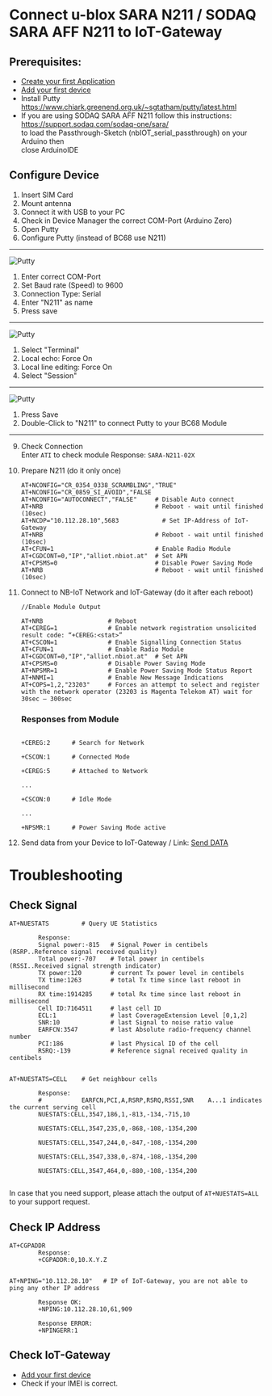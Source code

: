 # Connect u-blox SARA N211 / SODAQ SARA AFF N211 to IoT-Gateway

## Prerequisites:  
* [Create your first Application](../01&#32;Create&#32;first&#32;Application.md)
* [Add your first device](../02&#32;Add&#32;first&#32;Device.md)
* Install Putty   
  https://www.chiark.greenend.org.uk/~sgtatham/putty/latest.html  
* If you are using SODAQ SARA AFF N211 follow this instructions:  
  https://support.sodaq.com/sodaq-one/sara/  
  to load the Passthrough-Sketch (nbIOT_serial_passthrough) on your Arduino then  
  close ArduinoIDE

## Configure Device
1. Insert SIM Card
2. Mount antenna
4. Connect it with USB to your PC
5. Check in Device Manager the correct COM-Port (Arduino Zero)  
6. Open Putty
7. Configure Putty  (instead of BC68 use N211)
---
   ![Putty](../images/BC68_Putty_Step1.png)  
   1. Enter correct COM-Port
   2. Set Baud rate (Speed) to 9600
   3. Connection Type: Serial
   4. Enter "N211" as name
   5. Press save
---
   ![Putty](../images/BC68_Putty_Step2.png)  
   1. Select "Terminal"
   2. Local echo: Force On
   3. Local line editing: Force On
   4. Select "Session"
---
   ![Putty](../images/BC68_Putty_Step3.png)  
   1. Press Save
   2. Double-Click to "N211" to connect Putty to your BC68 Module  
---

9. Check Connection  
   Enter `ATI` to check module
   Response:
   `SARA-N211-02X`

10. Prepare N211  (do it only once)
    ```
    AT+NCONFIG="CR_0354_0338_SCRAMBLING","TRUE"
    AT+NCONFIG="CR_0859_SI_AVOID","FALSE
    AT+NCONFIG="AUTOCONNECT","FALSE"     # Disable Auto connect
    AT+NRB                               # Reboot - wait until finished (10sec)
    AT+NCDP="10.112.28.10",5683            # Set IP-Address of IoT-Gateway
    AT+NRB                               # Reboot - wait until finished (10sec)
    AT+CFUN=1                            # Enable Radio Module
    AT+CGDCONT=0,"IP","alliot.nbiot.at"  # Set APN
    AT+CPSMS=0                           # Disable Power Saving Mode
    AT+NRB                               # Reboot - wait until finished (10sec)
    ```
11. Connect to NB-IoT Network and IoT-Gateway (do it after each reboot) 
     ```
    //Enable Module Output
    
    AT+NRB                  # Reboot 
    AT+CEREG=1              # Enable network registration unsolicited result code: “+CEREG:<stat>”
    AT+CSCON=1              # Enable Signalling Connection Status
    AT+CFUN=1               # Enable Radio Module
    AT+CGDCONT=0,"IP","alliot.nbiot.at"  # Set APN
    AT+CPSMS=0              # Disable Power Saving Mode
    AT+NPSMR=1              # Enable Power Saving Mode Status Report
    AT+NNMI=1               # Enable New Message Indications
    AT+COPS=1,2,"23203"     # Forces an attempt to select and register with the network operator (23203 is Magenta Telekom AT) wait for 30sec – 300sec 
    ```
    ### Responses from Module
    ```

    +CEREG:2      # Search for Network  

    +CSCON:1      # Connected Mode

    +CEREG:5      # Attached to Network

    ...

    +CSCON:0      # Idle Mode

    ...

    +NPSMR:1      # Power Saving Mode active

    ```  

    

12. Send data from your Device to IoT-Gateway  / Link: [Send DATA](04_Send_Data_N211.md)

# Troubleshooting



## Check Signal
```
AT+NUESTATS         # Query UE Statistics

        Response:
        Signal power:-815   # Signal Power in centibels (RSRP..Reference signal received quality)
        Total power:-707    # Total power in centibels  (RSSI..Received signal strength indicator)
        TX power:120        # current Tx power level in centibels
        TX time:1263        # total Tx time since last reboot in millisecond
        RX time:1914285     # total Rx time since last reboot in millisecond
        Cell ID:7164511     # last cell ID
        ECL:1               # last CoverageExtension Level [0,1,2]
        SNR:10              # last Signal to noise ratio value
        EARFCN:3547         # last Absolute radio-frequency channel number 
        PCI:186             # last Physical ID of the cell 
        RSRQ:-139           # Reference signal received quality in centibels
      

AT+NUESTATS=CELL    # Get neighbour cells

        Response:
        #           EARFCN,PCI,A,RSRP,RSRQ,RSSI,SNR    A...1 indicates the current serving cell
        NUESTATS:CELL,3547,186,1,-813,-134,-715,10

        NUESTATS:CELL,3547,235,0,-868,-108,-1354,200

        NUESTATS:CELL,3547,244,0,-847,-108,-1354,200

        NUESTATS:CELL,3547,338,0,-874,-108,-1354,200

        NUESTATS:CELL,3547,464,0,-880,-108,-1354,200
    
```  

In case that you need support, please attach the output of `AT+NUESTATS=ALL` to your support request.

## Check IP Address
``` 
AT+CGPADDR
        Response:
        +CGPADDR:0,10.X.Y.Z


AT+NPING="10.112.28.10"   # IP of IoT-Gateway, you are not able to ping any other IP address

        Response OK:
        +NPING:10.112.28.10,61,909

        Response ERROR:
        +NPINGERR:1
```

## Check IoT-Gateway  
* [Add your first device](../02&#32;Add&#32;first&#32;Device.md)
* Check if your IMEI is correct.






